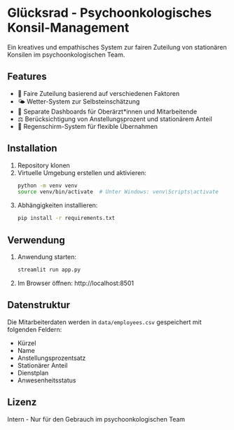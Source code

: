 # Glücksrad - Psychoonkologisches Konsil-Management

Ein kreatives und empathisches System zur fairen Zuteilung von stationären Konsilen im psychoonkologischen Team.

## Features

- 🎯 Faire Zuteilung basierend auf verschiedenen Faktoren
- 🌤️ Wetter-System zur Selbsteinschätzung
- 👥 Separate Dashboards für Oberärzt*innen und Mitarbeitende
- ⚖️ Berücksichtigung von Anstellungsprozent und stationärem Anteil
- 🤝 Regenschirm-System für flexible Übernahmen

## Installation

1. Repository klonen
2. Virtuelle Umgebung erstellen und aktivieren:
   ```bash
   python -m venv venv
   source venv/bin/activate  # Unter Windows: venv\Scripts\activate
   ```
3. Abhängigkeiten installieren:
   ```bash
   pip install -r requirements.txt
   ```

## Verwendung

1. Anwendung starten:
   ```bash
   streamlit run app.py
   ```
2. Im Browser öffnen: http://localhost:8501

## Datenstruktur

Die Mitarbeiterdaten werden in `data/employees.csv` gespeichert mit folgenden Feldern:
- Kürzel
- Name
- Anstellungsprozentsatz
- Stationärer Anteil
- Dienstplan
- Anwesenheitsstatus

## Lizenz

Intern - Nur für den Gebrauch im psychoonkologischen Team 